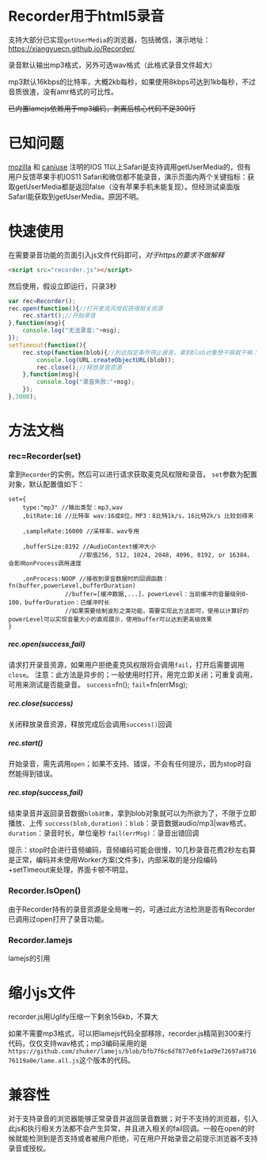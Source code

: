 # Recorder用于html5录音
支持大部分已实现`getUserMedia`的浏览器，包括微信，演示地址：https://xiangyuecn.github.io/Recorder/

录音默认输出mp3格式，另外可选wav格式（此格式录音文件超大）

mp3默认16kbps的比特率，大概2kb每秒，如果使用8kbps可达到1kb每秒，不过音质很渣，没有amr格式的可比性。

~~已内置lamejs依赖用于mp3编码，剥离后核心代码不足300行~~

# 已知问题
[mozilla](https://developer.mozilla.org/zh-CN/docs/Web/API/MediaDevices/getUserMedia) 和 [caniuse](https://caniuse.com/#search=getUserMedia) 注明的IOS 11以上Safari是支持调用getUserMedia的，但有用户反馈苹果手机IOS11 Safari和微信都不能录音，演示页面内两个关键指标：获取getUserMedia都是返回false（没有苹果手机未能复现）。但经测试桌面版Safari能获取到getUserMedia。原因不明。

# 快速使用
在需要录音功能的页面引入js文件代码即可，*对于https的要求不做解释*
``` html
<script src="recorder.js"></script>
```
然后使用，假设立即运行，只录3秒
``` javascript
var rec=Recorder();
rec.open(function(){//打开麦克风授权获得相关资源
	rec.start();//开始录音
},function(msg){
	console.log("无法录音:"+msg);
});
setTimeout(function(){
	rec.stop(function(blob){//到达指定条件停止录音，拿到blob对象想干嘛就干嘛：立即播放、上传
		console.log(URL.createObjectURL(blob));
		rec.close();//释放录音资源
	},function(msg){
		console.log("录音失败:"+msg);
	});
},3000);
```

# 方法文档
### rec=Recorder(set)
拿到`Recorder`的实例，然后可以进行请求获取麦克风权限和录音。
`set`参数为配置对象，默认配置值如下：
```
set={
	type:"mp3" //输出类型：mp3,wav
	,bitRate:16 //比特率 wav:16或8位，MP3：8比特1k/s，16比特2k/s 比较划得来
	
	,sampleRate:16000 //采样率，wav专用
	
	,bufferSize:8192 //AudioContext缓冲大小
					//取值256, 512, 1024, 2048, 4096, 8192, or 16384，会影响onProcess调用速度
	
	,onProcess:NOOP //接收到录音数据时的回调函数：fn(buffer,powerLevel,bufferDuration) 
				//buffer=[缓冲数据,...]，powerLevel：当前缓冲的音量级别0-100，bufferDuration：已缓冲时长
				//如果需要绘制波形之类功能，需要实现此方法即可，使用以计算好的powerLevel可以实现音量大小的直观展示，使用buffer可以达到更高级效果
}
```

##### rec.open(success,fail)
请求打开录音资源，如果用户拒绝麦克风权限将会调用`fail`，打开后需要调用`close`。
注意：此方法是异步的；一般使用时打开，用完立即关闭；可重复调用，可用来测试是否能录音。
`success`=fn();
`fail`=fn(errMsg);

##### rec.close(success)
关闭释放录音资源，释放完成后会调用`success()`回调

##### rec.start()
开始录音，需先调用`open`；如果不支持、错误，不会有任何提示，因为stop时自然能得到错误。

##### rec.stop(success,fail)
结束录音并返回录音数据`blob对象`，拿到blob对象就可以为所欲为了，不限于立即播放、上传
`success(blob,duration)`：`blob`：录音数据audio/mp3|wav格式，`duration`：录音时长，单位毫秒
`fail(errMsg)`：录音出错回调

提示：stop时会进行音频编码，音频编码可能会很慢，10几秒录音花费2秒左右算是正常，编码并未使用Worker方案(文件多)，内部采取的是分段编码+setTimeout来处理，界面卡顿不明显。

### Recorder.IsOpen()
由于Recorder持有的录音资源是全局唯一的，可通过此方法检测是否有Recorder已调用过open打开了录音功能。

### Recorder.lamejs
lamejs的引用


# 缩小js文件
recorder.js用Uglify压缩一下剩余156kb，不算大

如果不需要mp3格式，可以把lamejs代码全部移除，recorder.js精简到300来行代码，仅仅支持wav格式；mp3编码采用的是`https://github.com/zhuker/lamejs/blob/bfb7f6c6d7877e0fe1ad9e72697a871676119a0e/lame.all.js`这个版本的代码。

# 兼容性
对于支持录音的浏览器能够正常录音并返回录音数据；对于不支持的浏览器，引入此js和执行相关方法都不会产生异常，并且进入相关的fail回调。一般在open的时候就能检测到是否支持或者被用户拒绝，可在用户开始录音之前提示浏览器不支持录音或授权。